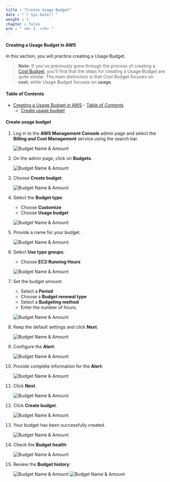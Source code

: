 ```yaml
---
title : "Create Usage Budget"
date : "`r Sys.Date()`"
weight : 3
chapter : false
pre : " <b> 3. </b> "
---
```


#### Creating a Usage Budget in AWS

In this section, you will practice creating a Usage Budget.

> **Note:** If you've previously gone through the process of creating a [Cost Budget](../1-cost-budgets), you'll find that the steps for creating a Usage Budget are quite similar. The main distinction is that Cost Budget focuses on **cost**, while Usage Budget focuses on **usage**.

#### Table of Contents
- [Creating a Usage Budget in AWS](#creating-a-usage-budget-in-aws)
      - [Table of Contents](#table-of-contents)
  - [Create usage budget](#create-usage-budget)

#### Create usage budget

1. Log in to the **AWS Management Console** admin page and select the **Billing and Cost Management** service using the search bar.

   ![Budget Name & Amount](/images/3/0001.png?featherlight=false&width=90pc)

2. On the admin page, click on **Budgets**.

   ![Budget Name & Amount](/images/3/0001.png?featherlight=false&width=90pc)

3. Choose **Create budget**.

   ![Budget Name & Amount](/images/3/00001.png?featherlight=false&width=90pc)

4. Select the **Budget type**:

   - Choose **Customize**
   - Choose **Usage budget**

   ![Budget Name & Amount](/images/3/0002.png?featherlight=false&width=90pc)

5. Provide a name for your budget.

   ![Budget Name & Amount](/images/3/0003.png?featherlight=false&width=90pc)

6. Select **Use type groups**:

   - Choose **EC2:Running Hours**

   ![Budget Name & Amount](/images/3/0004.png?featherlight=false&width=90pc)

7. Set the budget amount:

   - Select a **Period**
   - Choose a **Budget renewal type**
   - Select a **Budgeting method**
   - Enter the number of hours.

   ![Budget Name & Amount](/images/3/0005.png?featherlight=false&width=90pc)

8. Keep the default settings and click **Next**.

   ![Budget Name & Amount](/images/3/0006.png?featherlight=false&width=90pc)

9. Configure the **Alert**:

   ![Budget Name & Amount](/images/3/0007.png?featherlight=false&width=90pc)

10. Provide complete information for the **Alert**:

    ![Budget Name & Amount](/images/3/0008.png?featherlight=false&width=90pc)

11. Click **Next**.

    ![Budget Name & Amount](/images/3/0009.png?featherlight=false&width=90pc)

12. Click **Create budget**.

    ![Budget Name & Amount](/images/3/00010.png?featherlight=false&width=90pc)

13. Your budget has been successfully created.

    ![Budget Name & Amount](/images/3/00011.png?featherlight=false&width=90pc)

14. Check the **Budget health**:

    ![Budget Name & Amount](/images/3/00012.png?featherlight=false&width=90pc)

15. Review the **Budget history**:

    ![Budget Name & Amount](/images/3/00013.png?featherlight=false&width=90pc)
    ![Budget Name & Amount](/images/3/000131.png?featherlight=false&width=90pc)

